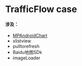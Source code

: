 # TrafficFlow case

#### 涉及：
- [MPAndroidChart]("https://github.com/PhilJay/MPAndroidChart")
- xlistview
- pulltorefresh
- Baidu地图SDk
- imageLoader
